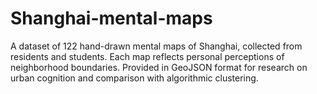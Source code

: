 # Shanghai-mental-maps
A dataset of 122 hand-drawn mental maps of Shanghai, collected from residents and students. Each map reflects personal perceptions of neighborhood boundaries. Provided in GeoJSON format for research on urban cognition and comparison with algorithmic clustering.
